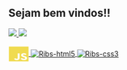 ## Sejam bem vindos!!
<div>
  <a href="https://github.com/RibsDan">
  <img height="180em" src="https://github-readme-stats.vercel.app/api?username=RibsDan&show_icons=true&theme=dracula&include_all_commits=true&count_private=true"/>
  <img height="180em" src="https://github-readme-stats.vercel.app/api/top-langs/?username=RibsDan&layout=compact&langs_count=7&theme=dracula"/>
</div>

<div style = "display: inline_block"> <br>
  <img align="center" alt="Ribs-Js" height="30" width="40" src="https://raw.githubusercontent.com/devicons/devicon/master/icons/javascript/javascript-plain.svg">

  <img align="center" alt="Ribs-html5" height="30" width="40" src="https://raw.githubusercontent.com/devicons/devicon/master/icons/html5/html5 .svg">


  <img align="center" alt="Ribs-css3" height="30" width="40" src="https://raw.githubusercontent.com/devicons/devicon/master/icons/css3/css3 .svg">
</div>
